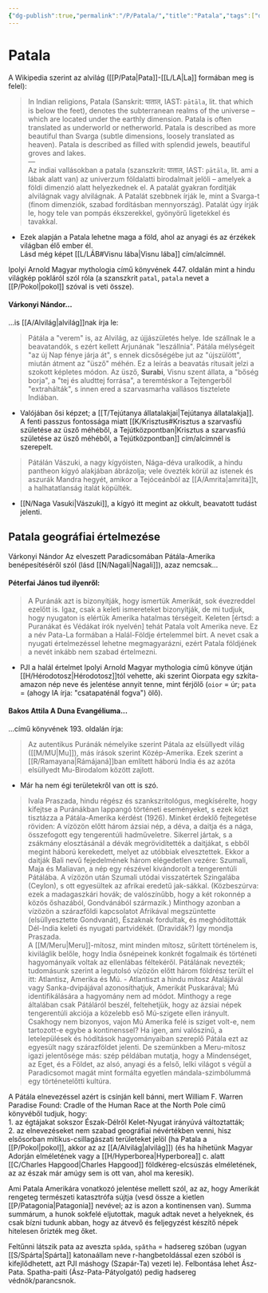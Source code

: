 ```yaml
---
{"dg-publish":true,"permalink":"/P/Patala/","title":"Patala","tags":["dg_uploaded","Englishtexttranslated"],"created":"2023-10-13T01:18","updated":"2023-10-29T02:56"}
---
```



# Patala

A Wikipedia szerint az alvilág ([[P/Pata\|Pata]]-[[L/LA\|La]] formában meg is felel):  
> In Indian religions, Patala (Sanskrit: पाताल, IAST: `pātāla`, lit. that which is below the feet), denotes the subterranean realms of the universe – which are located under the earthly dimension. Patala is often translated as underworld or netherworld. Patala is described as more beautiful than Svarga (subtle dimensions, loosely translated as heaven). Patala is described as filled with splendid jewels, beautiful groves and lakes.  
> —  
> Az indiai vallásokban a patala (szanszkrit: पाताल, IAST: `pātāla`, lit. ami a lábak alatt van) az univerzum földalatti birodalmait jelöli – amelyek a földi dimenzió alatt helyezkednek el. A patalát gyakran fordítják alvilágnak vagy alvilágnak. A Patalát szebbnek írják le, mint a Svarga-t (finom dimenziók, szabad fordításban mennyország). Patalát úgy írják le, hogy tele van pompás ékszerekkel, gyönyörű ligetekkel és tavakkal.  
- Ezek alapján a Patala lehetne maga a föld, ahol az anyagi és az érzékek világban élő ember él.  
Lásd még képet [[L/LÁB#Visnu lába\|Visnu lába]] cím/alcímnél.  

Ipolyi Arnold Magyar mythologia című könyvének 447. oldalán mint a hindu világkép pokláról szól róla (a szanszkrit `patal`, `patala` nevet a [[P/Pokol\|pokol]] szóval is veti össze).  

#### Várkonyi Nándor...

...is [[A/Alvilág\|alvilág]]nak írja le:  
> Pátála a "verem" is, az Alvilág, az újjászületés helye. Ide szállnak le a beavatandók, s ezért kellett Arjunának "leszállnia". Pátála mélységeit "az új Nap fénye járja át", s ennek dicsőségébe jut az "újszülött", miután átment az "üsző" méhén. Ez a leírás a beavatás rítusait jelzi a szokott képletes módon. Az üsző, **Surabi**, Visnu szent állata, a "bőség borja", a "tej és aludttej forrása", a teremtéskor a Tejtengerből "extrahálták", s innen ered a szarvasmarha vallásos tisztelete Indiában.  
- Valójában ősi képzet; a [[T/Tejútanya állatalakjai\|Tejútanya állatalakja]].  
A fenti passzus fontossága miatt [[K/Krisztus#Krisztus a szarvasfiú születése az üsző méhéből, a Tejútközpontban\|Krisztus a szarvasfiú születése az üsző méhéből, a Tejútközpontban]] cím/alcímnél is szerepelt.  

> Pátálán Vászuki, a nagy kígyóisten, Nága-déva uralkodik, a hindu pantheon kígyó alakjában ábrázolja; vele övezték körül az istenek és aszurák Mandra hegyét, amikor a Tejóceánból az [[A/Amrita\|amritá]]t, a halhatatlanság italát köpülték.  
- [[N/Naga Vasuki\|Vászuki]], a kígyó itt megint az okkult, beavatott tudást jelenti.  

## Patala geográfiai értelmezése

Várkonyi Nándor Az elveszett Paradicsomában Pátála-Amerika benépesítéséről szól (lásd [[N/Nagali\|Nagali]]), azaz nemcsak...

#### Péterfai János tud ilyenről:  

> A Puránák azt is bizonyítják, hogy ismertük Amerikát, sok évezreddel ezelőtt is. Igaz, csak a keleti ismereteket bizonyítják, de mi tudjuk, hogy nyugaton is elértük Amerika hatalmas térségeit. Keleten \[értsd: a Puranákat és Védákat írók nyelvén\] tehát Patala volt Amerika neve. Ez a név Pata-La formában a Halál-Földje értelemmel bírt. A nevet csak a nyugati értelmezéssel lehetne megmagyarázni, ezért Patala földjének a nevét inkább nem szabad értelmezni.  
- PJI a halál értelmet Ipolyi Arnold Magyar mythologia című könyve útján [[H/Hérodotosz\|Hérodotosz]]tól vehette, aki szerint Oiorpata egy szkíta-amazon nép neve és jelentése annyit tenne, mint férjölő (`oior` = úr; `pata` = (ahogy IA írja: "csatapaténál fogva") ölő).  

#### Bakos Attila A Duna Evangéliuma...

...című könyvének 193. oldalán írja:  
> Az autentikus Puránák némelyike szerint Pátala az elsüllyedt világ ([[M/MU\|Mu]]), más írások szerint Közép-Amerika. Ezek szerint a [[R/Ramayana\|Rámájaná]]ban említett háború India és az azóta elsüllyedt Mu-Birodalom között zajlott.  
- Már ha nem égi területekről van ott is szó.  

> Ivala Praszada, hindu régész és szankszritológus, megkísérelte, hogy kifejtse a Puránákban lappangó történeti eseményeket, s ezek közt tisztázza a Pátála-Amerika kérdést (1926). Minket érdeklő fejtegetése röviden: A vízözön előtt három ázsiai nép, a déva, a daitja és a nága, összefogott egy tengerentúli hadműveletre. Sikerrel jártak, s a zsákmány elosztásánál a dévák megrövidítették a daitjákat, s ebből megint háború kerekedett, melyet az utóbbiak elvesztettek. Ekkor a daitják Bali nevű fejedelmének három elégedetlen vezére: Szumali, Maja és Maliavan, a nép egy részével kivándorolt a tengerentúli Pátálába. A vízözön után Szumali utódai visszatértek Szingalába (Ceylon), s ott egyesültek az afrikai eredetű jak-sákkal. (Közbeszúrva: ezek a madagaszkári hovák; de valószínűbb, hogy a két rokonnép a közös őshazából, Gondvánából származik.) Minthogy azonban a vízözön a szárazföldi kapcsolatot Afrikával megszüntette (elsüllyesztette Gondvanát), Északnak fordultak, és meghódították Dél-India keleti és nyugati partvidékét. (Dravidák?) Így mondja Praszada.  
> A [[M/Meru\|Meru]]-mítosz, mint minden mítosz, sűrített történelem is, kiviláglik belőle, hogy India ősnépeinek konkrét fogalmaik és történeti hagyományaik voltak az ellenlábas féltekéről. Pátálának nevezték; tudomásunk szerint a legutolsó vízözön előtt három földrész terült el itt: Atlantisz, Amerika és Mú. - Atlantiszt a hindu mítosz Atalájávál vagy Sanka-dvipájával azonosíthatjuk, Amerikát Puskarával; Mú identifikálására a hagyomány nem ad módot. Minthogy a rege általában csak Pátáláról beszél, feltehetjük, hogy az ázsiai népek tengerentúli akciója a közelebb eső Mú-szigete ellen irányult.  
> Csakhogy nem bizonyos, vajon Mú Amerika felé is sziget volt-e, nem tartozott-e egybe a kontinenssel? Ha igen, ami valószínű, a letelepülések és hódítások hagyományaiban szereplő Pátála ezt az egyesült nagy szárazföldet jelenti. De szemünkben a Meru-mítosz igazi jelentősége más: szép példában mutatja, hogy a Mindenséget, az Eget, és a Földet, az alsó, anyagi és a felső, lelki világot s végül a Paradicsomot magát mint formálta egyetlen mándala-szimbólummá egy történetelőtti kultúra.  

A Pátála elnevezéssel azért is csínján kell bánni, mert William F. Warren Paradise Found: Cradle of the Human Race at the North Pole című könyvéből tudjuk, hogy:  
1\. az égtájakat sokszor Észak-Délről Kelet-Nyugat irányúvá változtatták;  
2\. az elnevezéseket nem szabad geográfiai névértékben venni, hisz elsősorban mitikus-csillagászati területeket jelöl (ha Patala a [[P/Pokol\|pokol]], akkor az az [[A/Alvilág\|alvilág]]) (és ha hihetünk Magyar Adorján elméletének vagy a [[H/Hyperborea\|Hyperborea]] c. alatt [[C/Charles Hapgood\|Charles Hapgood]] földkéreg-elcsúszás elméletének, az az észak már amúgy sem is ott van, ahol ma keresik).  

Ami Patala Amerikára vonatkozó jelentése mellett szól, az az, hogy Amerikát rengeteg természeti katasztrófa sújtja (vesd össze a kietlen [[P/Patagonia\|Patagonia]] nevével; az is azon a kontinensen van). Summa summárum, a hunok sokfelé eljutottak, maguk adtak nevet a helyeknek, és csak bízni tudunk abban, hogy az átvevő és feljegyzést készítő népek hitelesen őrizték meg őket.  

Feltűnni látszik pata az aveszta `spâda`, `spâtha` = hadsereg szóban (ugyan [[S/Spárta\|Spárta]] katonaállam neve r-hangbetoldással ezen szóból is kifejlődhetett, azt PJI máshogy (Szapár-Ta) vezeti le). Felbontása lehet Ász-Pata. Spatha-paiti (Ász-Pata-Pátyolgató) pedig hadsereg védnök/parancsnok.  